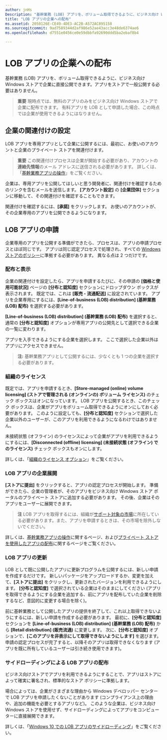 ```yaml
---
author: jnHs
Description: "基幹業務 (LOB) アプリを、ボリューム取得できるように、ビジネス向け Windows ストアで企業に直接公開できます。アプリをストアで一般公開する必要はありません。"
title: "LOB アプリの企業への配布"
ms.assetid: 2050126E-CE49-4DE3-AC2B-A572AC895158
ms.sourcegitcommit: 9ad7589344d2af986e52ae43acc3e48de6374ae6
ms.openlocfilehash: d7551e0456ce0e59dbbfa92690ddd5ba2ebaf8b4

---
```


# LOB アプリの企業への配布


基幹業務 (LOB) アプリを、ボリューム取得できるように、ビジネス向け Windows ストアで企業に直接公開できます。アプリをストアで一般公開する必要はありません。

> **重要**  現時点では、無料のアプリのみをビジネス向け Windows ストアで企業に配布できます。 有料アプリを LOB として申請した場合、この時点では企業が使用できるようにはなりません。 

## 企業の関連付けの設定


LOB アプリを専用アプリとして企業に公開するには、最初に、お使いのアカウントと企業のプライベート ストアを関連付けます。

> **重要**  この関連付けプロセスは企業が開始する必要があり、アカウントの**連絡先情報**のメール アドレスに送信される必要があります。 詳しくは、「[基幹業務アプリの操作](http://go.microsoft.com/fwlink/p/?LinkId=698846)」をご覧ください。

企業は、専用アプリを公開してほしいと思う開発者に、関連付けを確認するためのリンクを含むメールを送信します。 **[アカウント設定]** の **[企業団体]** セクションに移動して、その関連付けを確認することもできます。

関連付けを確認するには、**[承諾]** をクリックします。 お使いのアカウントが、その企業専用のアプリを公開できるようになります。

## LOB アプリの申請


企業専用のアプリを公開する準備ができたら、プロセスは、アプリの申請プロセスとほぼ同じです。 アプリは同じ認定プロセスで処理され、すべての [Windows ストアのポリシー](https://msdn.microsoft.com/library/windows/apps/dn764944)に準拠する必要があります。 異なる点は 2 つだけです。

### 配布と表示

企業の関連付けを設定したら、アプリを申請するたびに、その申請の **[価格と使用可能状況]** ページの **[分布と認知度]** セクションにドロップダウン ボックスが表示されます。 既定では、これは **[販売 - 流通配送]** に設定されています。 アプリを企業専用にするには、**[Line-of-business (LOB) distribution] (基幹業務 (LOB) 配布)** を選択する必要があります。

**[Line-of-business (LOB) distribution] (基幹業務 (LOB) 配布)** を選択すると、通常の **[分布と認知度]** オプションが専用アプリの公開先として選択できる企業の一覧に変わります。

アプリを入手できるようにする企業を選択します。 ここで選択した企業以外はアプリにアクセスできません。

> **注:** 基幹業務アプリとして公開するには、少なくとも 1 つの企業を選択する必要があります。

### 組織のライセンス

既定では、アプリを申請するとき、**[Store-managed (online) volume licensing] (ストアで管理される (オンラインの) ボリューム ライセンス)** のチェック ボックスはオンになっています。 LOB アプリを公開するとき、このチェック ボックスは、企業がアプリをボリューム取得できるようにオンにしておく必要があります。 このように設定しても、**[分布と認知度]** セクションで選択した企業以外のユーザーが、このアプリを利用できるようになるわけではありません。

未接続状態 (オフライン) のライセンスによって企業がアプリを利用できるようにするには、**[Disconnected (offline) licensing] (未接続状態 (オフライン) でのライセンス)** チェック ボックスもオンにします。

詳しくは、「[組織のライセンス オプション](organizational-licensing.md)」をご覧ください。

### LOB アプリの企業展開

**[ストアに提出]** をクリックすると、アプリの認定プロセスが開始します。 準備ができたら、企業の管理者が、そのアプリをビジネス向け Windows ストア ポータルのプライベート ストアに追加する必要があります。 その後、企業はそのアプリをユーザーに展開できます。

> **注** LOB アプリを取得するには、組織が[サポート対象の市場](https://technet.microsoft.com/itpro/windows/whats-new/windows-store-for-business-overview#supported-markets)に所在している必要があります。また、アプリを申請するときは、その市場を除外しないでください。 

詳しくは、[基幹業務アプリの操作](http://go.microsoft.com/fwlink/p/?LinkId=698846)に関するページ、および[プライベート ストアを使用したアプリの配布](http://go.microsoft.com/fwlink/p/?LinkId=698847)に関するページをご覧ください。

### LOB アプリの更新

LOB として既に公開したアプリに更新プログラムを公開するには、新しい申請を作成するだけです。 新しいパッケージをアップロードするか、変更を加えて、**[ストアに提出]** をクリックし、更新されたバージョンを利用できるようにします。 **[分布と認知度]** で選択されている企業はそのままにしてください (アプリを取得できるようにする企業を追加する、前にアプリを配布していた企業を削除するなど、意図的に変更する場合を除く)。

前に基幹業務として公開したアプリの提供を終了して、これ以上取得できないようにするには、新しい申請を作成する必要があります。 最初に、**[分布と認知度]** セクションを **[Line-of-business (LOB) distribution] (基幹業務 (LOB) 配布)** から **[Retail distribution] (販売流通)** に変更します。 次に、**[分布と認知度]** オプションで、**[このアプリを非表示にして取得できないようにします]** を選びます。 申請の認定プロセスが完了すると、以降そのアプリは取得できなくなります (アプリを既に所有しているユーザーは引き続き使用できます)。

### サイドローディングによる LOB アプリの配布

ビジネス向けストアでアプリを利用できるようにすることで、アプリはストアによって確実に署名され、標準的なストア ポリシーに準拠します。

場合によっては、企業がさまざまな理由から Windows デベロッパー センターで LOB アプリを申請したくないことがあります (コンプライアンス上の理由や、追加の機能を必要とするアプリなど)。 このような企業は、ビジネス向け Windows ストアを使用せず、サイドローディングによってアプリをコンピューターに直接展開できます。

詳しくは、「[Windows 10 での LOB アプリのサイドローディング](http://go.microsoft.com/fwlink/p/?LinkId=623433)」をご覧ください。

 

 







<!--HONumber=Jun16_HO4-->


